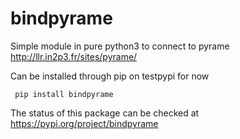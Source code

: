 # bindpyrame

Simple module in pure python3 to connect to pyrame http://llr.in2p3.fr/sites/pyrame/

Can be installed through pip on testpypi for now

     pip install bindpyrame

The status of this package can be checked at https://pypi.org/project/bindpyrame


